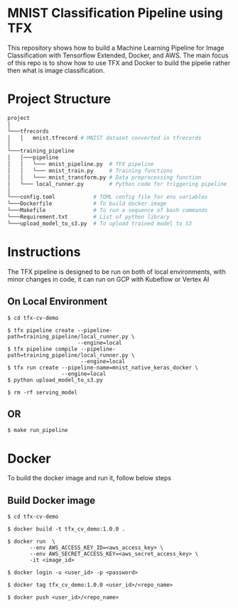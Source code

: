 # MNIST Classification Pipeline using TFX

This repository shows how to build a Machine Learning Pipeline for Image Classification with Tensorflow Extended, Docker, and AWS. The main focus of this repo is to show how to use TFX and Docker to build the pipelie rather then what is image classification.

# Project Structure
```bash
project
│
└───tfrecords
│   │   mnist.tfrecord # MNIST dataset converted in tfrecords
│
└───training_pipeline 
│   │───pipeline
│   │   └─── mnist_pipeline.py  # TFX pipeline
│   │   └─── mnist_train.py     # Training functions
│   │   └─── mnist_transform.py # Data preprocessing function
│   └─── local_runner.py        # Python code for triggering pipeline
│
└───config.toml            # TOML config file for env variables
└───Dockerfile             # To build docker image
└───Makefile               # To run a sequence of bash commands
└───Requirement.txt        # List of python library
└───upload_model_to_s3.py  # To upload trained model to S3
```

# Instructions

The TFX pipeline is designed to be run on both of local environments, with minor changes in code, it can run on GCP with Kubeflow or Vertex AI

## On Local Environment
```
$ cd tfx-cv-demo

$ tfx pipeline create --pipeline-path=training_pipeline/local_runner.py \
                      --engine=local
$ tfx pipeline compile --pipeline-path=training_pipeline/local_runner.py \
                       --engine=local
$ tfx run create --pipeline-name=mnist_native_keras_docker \ 
                 --engine=local
$ python upload_model_to_s3.py

$ rm -rf serving_model
```

## OR

```
$ make run_pipeline
```

# Docker
To build the docker image and run it, follow below steps

## Build Docker image
```
$ cd tfx-cv-demo

$ docker build -t tfx_cv_demo:1.0.0 .

$ docker run  \
       --env AWS_ACCESS_KEY_ID=<aws_access_key> \
       --env AWS_SECRET_ACCESS_KEY=<aws_secret_access_key> \ 
       -it <image_id>

$ docker login -u <user_id> -p <password>

$ docker tag tfx_cv_demo:1.0.0 <user_id>/<repo_name>

$ docker push <user_id>/<repo_name>
```
